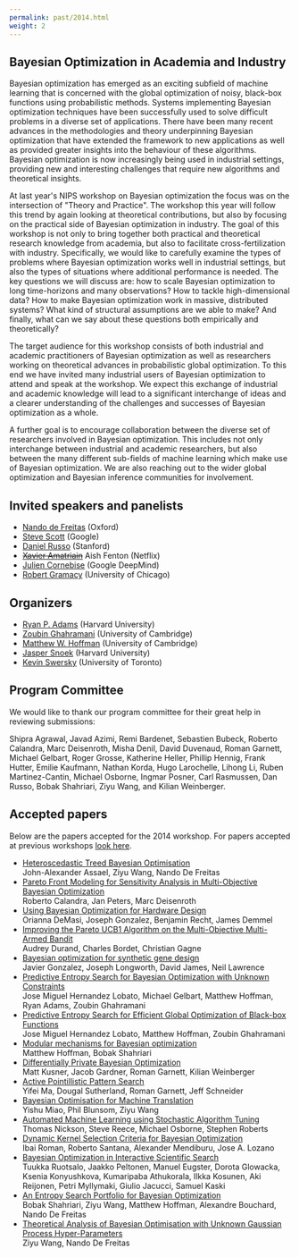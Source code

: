 ```yaml
---
permalink: past/2014.html
weight: 2
---
```


Bayesian Optimization in Academia and Industry
----------------------------------------------

Bayesian optimization has emerged as an exciting subfield of machine learning
that is concerned with the global optimization of noisy, black-box functions
using probabilistic methods. Systems implementing Bayesian optimization
techniques have been successfully used to solve difficult problems in a diverse
set of applications. There have been many recent advances in the methodologies
and theory underpinning Bayesian optimization that have extended the framework
to new applications as well as provided greater insights into the behaviour of
these algorithms. Bayesian optimization is now increasingly being used in
industrial settings, providing new and interesting challenges that require new
algorithms and theoretical insights.

At last year's NIPS workshop on Bayesian optimization the focus was on the
intersection of "Theory and Practice". The workshop this year will follow this
trend by again looking at theoretical contributions, but also by focusing on the
practical side of Bayesian optimization in industry. The goal of this workshop
is not only to bring together both practical and theoretical research knowledge
from academia, but also to facilitate cross-fertilization with industry.
Specifically, we would like to carefully examine the types of problems where
Bayesian optimization works well in industrial settings, but also the types of
situations where additional performance is needed. The key questions we will
discuss are: how to scale Bayesian optimization to long time-horizons and many
observations? How to tackle high-dimensional data? How to make Bayesian
optimization work in massive, distributed systems? What kind of structural
assumptions are we able to make? And finally, what can we say about these
questions both empirically and theoretically?

The target audience for this workshop consists of both industrial and academic
practitioners of Bayesian optimization as well as researchers working on
theoretical advances in probabilistic global optimization. To this end we have
invited many industrial users of Bayesian optimization to attend and speak at
the workshop. We expect this exchange of industrial and academic knowledge will
lead to a significant interchange of ideas and a clearer understanding of the
challenges and successes of Bayesian optimization as a whole.

A further goal is to encourage collaboration between the diverse set of
researchers involved in Bayesian optimization. This includes not only
interchange between industrial and academic researchers, but also between the
many different sub-fields of machine learning which make use of Bayesian
optimization. We are also reaching out to the wider global optimization and
Bayesian inference communities for involvement.


Invited speakers and panelists
-------------------------------

- [Nando de Freitas](http://www.cs.ox.ac.uk/people/nando.defreitas/) (Oxford)
- [Steve Scott](http://stevethebayesian.com) (Google)
- [Daniel Russo](http://web.stanford.edu/~djrusso) (Stanford)
- [<strike>Xavier Amatriain</strike>](http://xavier.amatriain.net/) Aish Fenton (Netflix)
- [Julien Cornebise](http://www.cornebise.com/julien/) (Google DeepMind)
- [Robert Gramacy](http://faculty.chicagobooth.edu/robert.gramacy) (University of Chicago)


Organizers
---------------------

- [Ryan P. Adams](http://www.seas.harvard.edu/directory/rpa) (Harvard University)
- [Zoubin Ghahramani](http://mlg.eng.cam.ac.uk/zoubin) (University of Cambridge)
- [Matthew W. Hoffman](http://mlg.eng.cam.ac.uk/hoffmanm) (University of Cambridge)
- [Jasper Snoek](http://people.seas.harvard.edu/~jsnoek) (Harvard University)
- [Kevin Swersky](http://www.cs.toronto.edu/~kswersky) (University of Toronto)


Program Committee
------------------

We would like to thank our program committee for their great help in reviewing
submissions:

Shipra Agrawal,
Javad Azimi,
Remi Bardenet,
Sebastien Bubeck,
Roberto Calandra,
Marc Deisenroth,
Misha Denil,
David Duvenaud,
Roman Garnett,
Michael Gelbart,
Roger Grosse,
Katherine Heller,
Phillip Hennig,
Frank Hutter,
Emilie Kaufmann,
Nathan Korda,
Hugo Larochelle,
Lihong Li,
Ruben Martinez-Cantin,
Michael Osborne,
Ingmar Posner,
Carl Rasmussen,
Dan Russo,
Bobak Shahriari,
Ziyu Wang, and
Kilian Weinberger.


Accepted papers
------------------

Below are the papers accepted for the 2014 workshop. For papers accepted at
previous workshops [look here](/past/).

- [Heteroscedastic Treed Bayesian Optimisation](/papers/2014/paper1.pdf)<br>
  John-Alexander Assael, Ziyu Wang, Nando De Freitas
- [Pareto Front Modeling for Sensitivity Analysis in Multi-Objective Bayesian
  Optimization](/papers/2014/paper2.pdf)<br>
  Roberto Calandra, Jan Peters, Marc Deisenroth
- [Using Bayesian Optimization for Hardware Design](/papers/2014/paper3.pdf)<br>
Orianna DeMasi, Joseph Gonzalez, Benjamin Recht, James Demmel
- [Improving the Pareto UCB1 Algorithm on the Multi-Objective Multi-Armed
  Bandit](/papers/2014/paper4.pdf)<br>
  Audrey Durand, Charles Bordet, Christian Gagne
- [Bayesian optimization for synthetic gene design](/papers/2014/paper5.pdf)<br>
  Javier Gonzalez, Joseph Longworth, David James, Neil  Lawrence
- [Predictive Entropy Search for Bayesian Optimization with Unknown
  Constraints](/papers/2014/paper6.pdf)<br>
  Jose Miguel Hernandez Lobato, Michael Gelbart, Matthew Hoffman, Ryan Adams,
  Zoubin Ghahramani
- [Predictive Entropy Search for Efficient Global Optimization of Black-box
  Functions](/papers/2014/paper7.pdf)<br>
  Jose Miguel Hernandez Lobato, Matthew Hoffman, Zoubin Ghahramani
- [Modular mechanisms for Bayesian optimization](/papers/2014/paper8.pdf)<br>
  Matthew Hoffman, Bobak Shahriari
- [Differentially Private Bayesian Optimization](/papers/2014/paper9.pdf)<br>
  Matt Kusner, Jacob Gardner, Roman Garnett, Kilian Weinberger
- [Active Pointillistic Pattern Search](/papers/2014/paper10.pdf)<br>
  Yifei Ma, Dougal Sutherland, Roman Garnett, Jeff Schneider
- [Bayesian Optimisation for Machine Translation](/papers/2014/paper11.pdf)<br>
  Yishu Miao, Phil Blunsom, Ziyu Wang
- [Automated Machine Learning using Stochastic Algorithm Tuning](/papers/2014/paper12.pdf)<br>
  Thomas Nickson, Steve Reece, Michael Osborne, Stephen Roberts
- [Dynamic Kernel Selection Criteria for Bayesian Optimization](/papers/2014/paper13.pdf)<br>
  Ibai Roman, Roberto Santana, Alexander Mendiburu, Jose A. Lozano
- [Bayesian Optimization in Interactive Scientific Search](/papers/2014/paper14.pdf)<br>
  Tuukka Ruotsalo, Jaakko Peltonen, Manuel Eugster, Dorota Glowacka, Ksenia
  Konyushkova, Kumaripaba Athukorala, Ilkka Kosunen, Aki Reijonen, Petri
  Myllymaki, Giulio Jacucci, Samuel Kaski
- [An Entropy Search Portfolio for Bayesian Optimization](/papers/2014/paper15.pdf)<br>
  Bobak Shahriari, Ziyu Wang, Matthew Hoffman, Alexandre Bouchard, Nando De Freitas
- [Theoretical Analysis of Bayesian Optimisation with Unknown Gaussian Process
  Hyper-Parameters](/papers/2014/paper16.pdf)<br>
  Ziyu Wang, Nando De Freitas

